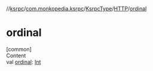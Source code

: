 //[ksrpc](../../../index.md)/[com.monkopedia.ksrpc](../../index.md)/[KsrpcType](../index.md)/[HTTP](index.md)/[ordinal](ordinal.md)



# ordinal  
[common]  
Content  
val [ordinal](ordinal.md): [Int](https://kotlinlang.org/api/latest/jvm/stdlib/kotlin/-int/index.html)  



